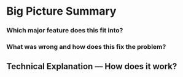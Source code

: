# Big Picture Summary

### Which major feature does this fit into?
### What was wrong and how does this fix the problem?

## Technical Explanation — How does it work?

